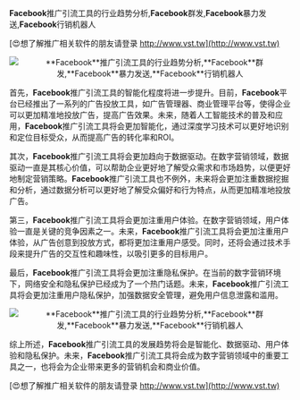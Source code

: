 **Facebook**推广引流工具的行业趋势分析,**Facebook**群发,**Facebook**暴力发送,**Facebook**行销机器人

[😍想了解推广相关软件的朋友请登录 http://www.vst.tw](http://www.vst.tw)

 <center><img src="https://vst.tw/MP4/tuiguang/png/2.png" alt="**Facebook**推广引流工具的行业趋势分析,**Facebook**群发,**Facebook**暴力发送,**Facebook**行销机器人"></center>

首先，**Facebook**推广引流工具的智能化程度将进一步提升。目前，**Facebook**平台已经推出了一系列的广告投放工具，如广告管理器、商业管理平台等，使得企业可以更加精准地投放广告，提高广告效果。未来，随着人工智能技术的普及和应用，**Facebook**推广引流工具将会更加智能化，通过深度学习技术可以更好地识别和定位目标受众，从而提高广告的转化率和ROI。

其次，**Facebook**推广引流工具将会更加趋向于数据驱动。在数字营销领域，数据驱动一直是其核心价值，可以帮助企业更好地了解受众需求和市场趋势，以便更好地制定营销策略。**Facebook**推广引流工具也不例外，未来将会更加注重数据挖掘和分析，通过数据分析可以更好地了解受众偏好和行为特点，从而更加精准地投放广告。

第三，**Facebook**推广引流工具将会更加注重用户体验。在数字营销领域，用户体验一直是关键的竞争因素之一。未来，**Facebook**推广引流工具将会更加注重用户体验，从广告创意到投放方式，都将更加注重用户感受。同时，还将会通过技术手段来提升广告的交互性和趣味性，以吸引更多的目标用户。

最后，**Facebook**推广引流工具将会更加注重隐私保护。在当前的数字营销环境下，网络安全和隐私保护已经成为了一个热门话题。未来，**Facebook**推广引流工具将会更加注重用户隐私保护，加强数据安全管理，避免用户信息泄露和滥用。

 <center><img src="https://vst.tw/MP4/tuiguang/png/1.png" alt="**Facebook**推广引流工具的行业趋势分析,**Facebook**群发,**Facebook**暴力发送,**Facebook**行销机器人"></center>

综上所述，**Facebook**推广引流工具的发展趋势将会是智能化、数据驱动、用户体验和隐私保护。未来，**Facebook**推广引流工具将会成为数字营销领域中的重要工具之一，也将会为企业带来更多的营销机会和商业价值。

[😍想了解推广相关软件的朋友请登录 http://www.vst.tw](http://www.vst.tw)



